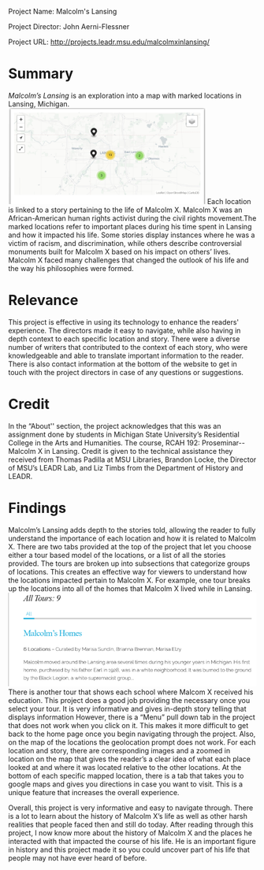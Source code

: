 Project Name: Malcolm's Lansing

Project Director: John Aerni-Flessner

Project URL: http://projects.leadr.msu.edu/malcolmxinlansing/

# **Summary**
_Malcolm’s Lansing_ is an exploration into a map with marked locations in Lansing, Michigan.![Marked Locations](https://github.com/Thomas-Mark/TMark/blob/main/images/dh%20project%20map%20new.PNG) 
Each location is linked to a story pertaining to the life of Malcolm X. Malcolm X was an African-American human rights activist during the civil rights movement.The marked locations refer to important places during his time spent in Lansing and how it impacted his life. Some stories display instances where he was a victim of racism, and discrimination, while others describe controversial monuments built for Malcolm X based on his impact on others’ lives. Malcolm X faced many challenges that changed the outlook of his life and the way his philosophies were formed. 

# **Relevance**
This project is effective in using its technology to enhance the readers' experience. The directors made it easy to navigate, while also having in depth context to each specific location and story. There were a diverse number of writers that  contributed to the context of each story, who were knowledgeable and able to translate important information to the reader. There is also contact information at the bottom of the website to get in touch with the project directors in case of any questions or suggestions. 

# **Credit**
In the “About'' section, the project acknowledges that this was an assignment done by students in Michigan State University’s Residential College in the Arts and Humanities. The course, RCAH 192: Proseminar--Malcolm X in Lansing. Credit is given to the technical assistance they received from Thomas Padilla at MSU Libraries, Brandon Locke, the Director of MSU’s LEADR Lab, and Liz Timbs from the Department of History and LEADR.

# **Findings**
Malcolm’s Lansing adds depth to the stories told, allowing the reader to fully understand the importance of each location and how it is related to Malcolm X. There are two tabs provided at the top of the project that let you choose either a tour based model of the locations, or a list of all the stories provided. The tours are broken up into subsections that categorize groups of locations.  This creates an effective way for viewers to understand how the locations impacted pertain to Malcolm X. For example, one tour breaks up the locations into all of the homes that Malcolm X lived while in Lansing. ![Malcolm X's House Tours](https://github.com/Thomas-Mark/TMark/blob/main/images/dh%20project%20tour%20new.PNG)
There is another tour that shows each school where Malcom X received his education. This project does a good job providing the necessary once you select your tour. It is very informative and gives in-depth story telling that displays  information However, there is a “Menu” pull down tab in the project that does not work when you click on it. This makes it more difficult to get back to the home page once you begin navigating through the project. Also, on the map of the locations the geolocation prompt does not work. For each location and story, there are corresponding images and a zoomed in location on the map that gives the reader’s a clear idea of what each place looked at and where it was located relative to the other locations. At the bottom of each specific mapped location, there is a tab that takes you to google maps and gives you directions in case you want to visit. This is a unique feature that increases the overall experience. 

Overall, this project is very informative and easy to navigate through. There is a lot to learn about the history of Malcolm X’s life as well as other harsh realities that people faced then and still do today. After reading through this project, I now know more about the history of Malcolm X and the places he interacted with that impacted the course of his life. He is an important figure in history and this project made it so you could uncover part of his life that people may not have ever heard of before. 
